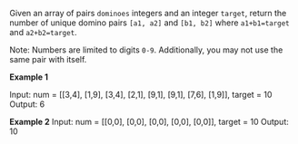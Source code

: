 Given an array of pairs `dominoes` integers and an integer `target`, return the number of unique domino pairs `[a1, a2]` and `[b1, b2]` where `a1+b1=target` and `a2+b2=target`.

Note:  Numbers are limited to digits `0-9`.  Additionally, you may not use the same pair with itself.  

**Example 1**

  Input: num = [[3,4], [1,9], [3,4], [2,1], [9,1], [9,1], [7,6], [1,9]], target = 10
  Output: 6

**Example 2**
  Input: num = [[0,0], [0,0], [0,0], [0,0], [0,0]], target = 10
  Output: 10
